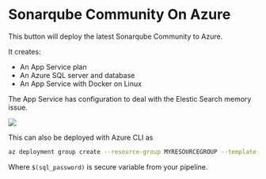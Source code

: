 # Sonarqube Community On Azure

This button will deploy the latest Sonarqube Community to Azure.

It creates:

- An App Service plan
- An Azure SQL server and database
- An App Service with Docker on Linux

The App Service has configuration to deal with the Elestic Search memory issue.

<a href="https://portal.azure.com/#create/Microsoft.Template/uri/https%3A%2F%2Fraw.githubusercontent.com%2FEonasdan%2Fsonarqube-azure%2Fmain%2Fsonarqube.json" target="_blank">
  <img src="https://aka.ms/deploytoazurebutton"/>
</a>

This can also be deployed with Azure CLI as

```bash
az deployment group create --resource-group MYRESOURCEGROUP --template-file sonarqube.bicep --parameters sql_password='$(sql_password)'
```

Where `$(sql_password)` is secure variable from your pipeline.
